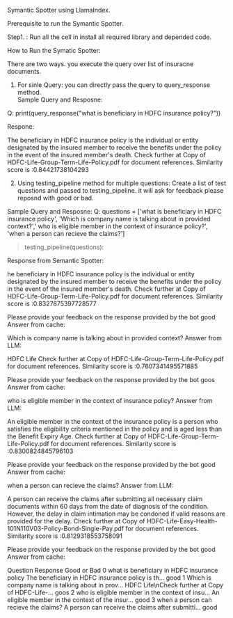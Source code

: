 
Symantic Spotter using LlamaIndex.

Prerequisite to run the Symantic Spotter.

Step1. : Run all the cell in install all required library and depended code.


How to Run the Symatic Spotter: 

There are two ways.  you execute the query over list of insuracne documents. 

1. For sinle Query: you can directly pass the query to query_response method.  
Sample Query and Resposne:

Q: print(query_response("what is beneficiary in HDFC insurance policy?"))

Respone: 

The beneficiary in HDFC insurance policy is the individual or entity designated by the insured member to receive the benefits under the policy in the event of the insured member's death.
Check further at Copy of HDFC-Life-Group-Term-Life-Policy.pdf for document references.
Similarity score is :0.84421738104293

2. Using testing_pipeline method for multiple questions: 
Create a list of test questions and passed to testing_pipeline. it will ask for feedback please reposnd with good or bad. 

Sample Query and Resposne:
Q:
questions = ['what is beneficiary in HDFC insurance policy', 'Which is company name is talking about in provided context?',' who is eligible member in the context of insurance policy?',
             'when a person can recieve the claims?']
             
>testing_pipeline(questions):   

Response from Semantic Spotter:


he beneficiary in HDFC insurance policy is the individual or entity designated by the insured member to receive the benefits under the policy in the event of the insured member's death.
Check further at Copy of HDFC-Life-Group-Term-Life-Policy.pdf for document references.
Similarity score is :0.8327875397728577

 Please provide your feedback on the response provided by the bot
good
Answer  from cache:

Which is company name is talking about in provided context?
Answer from LLM:

HDFC Life
Check further at Copy of HDFC-Life-Group-Term-Life-Policy.pdf for document references.
Similarity score is :0.7607341495571885

 Please provide your feedback on the response provided by the bot
goos
Answer  from cache:

 who is eligible member in the context of insurance policy?
Answer from LLM:

An eligible member in the context of the insurance policy is a person who satisfies the eligibility criteria mentioned in the policy and is aged less than the Benefit Expiry Age.
Check further at Copy of HDFC-Life-Group-Term-Life-Policy.pdf for document references.
Similarity score is :0.8300824845796103

 Please provide your feedback on the response provided by the bot
good
Answer  from cache:

when a person can recieve the claims?
Answer from LLM:

A person can receive the claims after submitting all necessary claim documents within 60 days from the date of diagnosis of the condition. However, the delay in claim intimation may be condoned if valid reasons are provided for the delay.
Check further at Copy of HDFC-Life-Easy-Health-101N110V03-Policy-Bond-Single-Pay.pdf for document references.
Similarity score is :0.8129318553758091

 Please provide your feedback on the response provided by the bot
good
Answer  from cache:

Question	Response	Good or Bad
0	what is beneficiary in HDFC insurance policy	The beneficiary in HDFC insurance policy is th...	good
1	Which is company name is talking about in prov...	HDFC Life\nCheck further at Copy of HDFC-Life-...	goos
2	who is eligible member in the context of insu...	An eligible member in the context of the insur...	good
3	when a person can recieve the claims?	A person can receive the claims after submitti...	good








